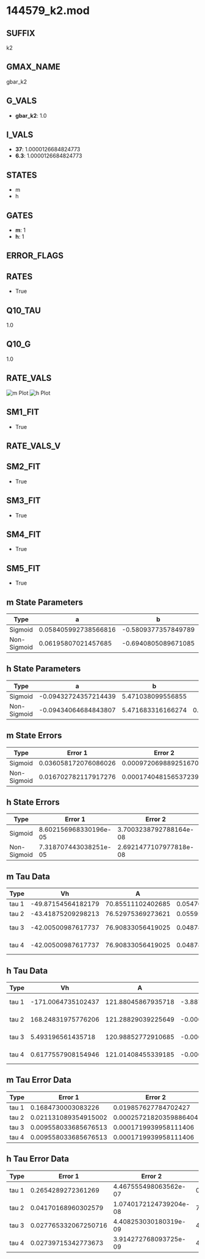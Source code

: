 # 144579_k2.mod

## SUFFIX

k2

## GMAX_NAME

gbar_k2

## G_VALS

- **gbar_k2**: 1.0

## I_VALS

- **37**: 1.0000126684824773
- **6.3**: 1.0000126684824773

## STATES

- m
- h

## GATES

- **m**: 1
- **h**: 1

## ERROR_FLAGS


## RATES

- True

## Q10_TAU

1.0

## Q10_G

1.0

## RATE_VALS

![m Plot](/Users/pbozelos/Dropbox/icg-Chai-Panos/supermodels/output_markdown_files/K/144579_k2.mod/images/m.png)
![h Plot](/Users/pbozelos/Dropbox/icg-Chai-Panos/supermodels/output_markdown_files/K/144579_k2.mod/images/h.png)

## SM1_FIT

- True

## RATE_VALS_V

## SM2_FIT

- True

## SM3_FIT

- True

## SM4_FIT

- True

## SM5_FIT

- True

## m State Parameters

| Type | a | b | c | d |
| --- | --- | --- | --- | --- |
| Sigmoid | 0.058405992738566816 | -0.5809377357849789 |
| Non-Sigmoid | 0.06195807021457685 | -0.6940805089671085 | 0.9603468984162092 | 0.00523659506170264 |

## h State Parameters

| Type | a | b | c | d |
| --- | --- | --- | --- | --- |
| Sigmoid | -0.09432724357214439 | 5.471038099556855 |
| Non-Sigmoid | -0.09434064684843807 | 5.471683316166274 | 0.9999131578333107 | 1.786222240269349e-05 |

## m State Errors

| Type | Error 1 | Error 2 | Error 3 |
| --- | --- | --- | --- |
| Sigmoid | 0.036058172076086026 | 0.0009720698892516707 | 0.02424088053156022 |
| Non-Sigmoid | 0.016702782117917276 | 0.00017404815653723922 | 0.01122880397294566 |

## h State Errors

| Type | Error 1 | Error 2 | Error 3 |
| --- | --- | --- | --- |
| Sigmoid | 8.602156968330196e-05 | 3.7003238792788164e-08 | 6.767741552878428e-05 |
| Non-Sigmoid | 7.318707443038251e-05 | 2.6921477107977818e-08 | 5.7579884507996054e-05 |

## m Tau Data

| Type | Vh | A | b1 | b2 | c1 | c2 | d1 | d2 | e1 | e2 |
| --- | --- | --- | --- | --- | --- | --- | --- | --- | --- | --- |
| tau 1 | -49.87154564182179 | 70.85511102402685 | 0.05476592481236048 | 0.027488112419176338 |
| tau 2 | -43.41875209298213 | 76.52975369273621 | 0.055956713615120994 | 0.00026980874236072976 | 0.043169048646851706 | -0.00019159026502435213 |
| tau 3 | -42.00500987617737 | 76.90833056419025 | 0.04878778205474156 | -1.8303245578270753e-06 | -2.8902057412760064e-06 | 0.042136777807048914 | -0.00013274545216650465 | -5.074745948891537e-07 |
| tau 4 | -42.00500987617737 | 76.90833056419025 | 0.04878778205474156 | -1.8303245578270753e-06 | -2.8902057412760064e-06 | 0.0 | 0.042136777807048914 | -0.00013274545216650465 | -5.074745948891537e-07 | 0.0 |

## h Tau Data

| Type | Vh | A | b1 | b2 | c1 | c2 | d1 | d2 | e1 | e2 |
| --- | --- | --- | --- | --- | --- | --- | --- | --- | --- | --- |
| tau 1 | -171.0064735102437 | 121.88045867935718 | -3.8871143495234095e-05 | 3.8856778620202617e-05 |
| tau 2 | 168.24831975776206 | 121.28829039225649 | -0.00011594736759342748 | 1.9257384986261485e-06 | -0.0002858855824151974 | 8.815031602196045e-07 |
| tau 3 | 5.493196561435718 | 120.98852772910685 | -0.00041483620377131923 | 4.045361486695671e-06 | 5.54561072357435e-08 | -0.0003278213975752941 | 3.5099605618567787e-06 | 5.202202552787801e-08 |
| tau 4 | 0.6177557908154946 | 121.01408455339185 | -0.00040489017793910115 | 4.523452798553749e-06 | 6.022814345066047e-08 | -1.5303566704034156e-10 | -0.0003132577187837935 | 4.060207176147549e-06 | 5.642427282911364e-08 | -1.5606128475871603e-10 |

## m Tau Error Data

| Type | Error 1 | Error 2 | Error 3 |
| --- | --- | --- | --- |
| tau 1 | 0.1684730003083226 | 0.019857627784702427 | 0.06936161561991633 |
| tau 2 | 0.021131089354915002 | 0.00025721820359886404 | 0.008699830208896182 |
| tau 3 | 0.009558033685676513 | 0.0001719939958111406 | 0.003935115166078965 |
| tau 4 | 0.009558033685676513 | 0.0001719939958111406 | 0.003935115166078965 |

## h Tau Error Data

| Type | Error 1 | Error 2 | Error 3 |
| --- | --- | --- | --- |
| tau 1 | 0.2654289272361269 | 4.467555498063562e-07 | 0.0004620528214639082 |
| tau 2 | 0.04170168960302579 | 1.0740172124739204e-08 | 7.259338136776986e-05 |
| tau 3 | 0.027765332067250716 | 4.408253030180319e-09 | 4.833327759013521e-05 |
| tau 4 | 0.02739715342773673 | 3.914272768093725e-09 | 4.769236033608308e-05 |

